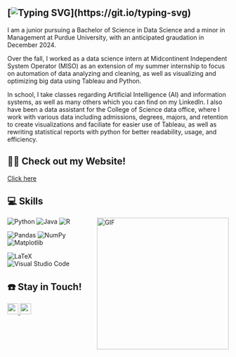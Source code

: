 ## [![Typing SVG](https://readme-typing-svg.demolab.com?font=Fira+Code&size=29&duration=4996&pause=1000&color=B687F7&center=true&vCenter=true&width=470&height=44&lines=Hi%2C+I'm+Alice+Lee%2C+Welcome!)](https://git.io/typing-svg)


I am a junior pursuing a Bachelor of Science in Data Science and a minor in Management at Purdue University, with an anticipated graudation in December 2024.  
  
Over the fall, I worked as a data science intern at Midcontinent Independent System Operator (MISO) as an extension of my summer internship to focus on automation of data analyzing and cleaning, as well as visualizing and optimizing big data using Tableau and Python.

In school, I take classes regarding Artificial Intelligence (AI) and information systems, as well as many others which you can find on my LinkedIn. I also have been a data assistant for the College of Science data office, where I work with various data including admissions, degrees, majors, and retention to create visualizations and faciliate for easier use of Tableau, as well as rewriting statistical reports with python for better readability, usage, and efficiency.

## 👩‍💻 Check out my Website!
[Click here](alicehlee.com)

## :computer: Skills 
<img align= "right" alt="GIF" src="https://github.com/alicehaemi/alicehaemi/assets/88690930/7ac56a3d-3e27-44e1-b285-617286740296" width="300" />

![Python](https://img.shields.io/badge/python-3670A0?style=for-the-badge&logo=python&logoColor=ffdd54)
![Java](https://img.shields.io/badge/java-%23ED8B00.svg?style=for-the-badge&logo=openjdk&logoColor=white)
![R](https://img.shields.io/badge/r-%23276DC3.svg?style=for-the-badge&logo=r&logoColor=white)  

![Pandas](https://img.shields.io/badge/pandas-%23150458.svg?style=for-the-badge&logo=pandas&logoColor=white)
![NumPy](https://img.shields.io/badge/numpy-%23013243.svg?style=for-the-badge&logo=numpy&logoColor=white)
![Matplotlib](https://img.shields.io/badge/Matplotlib-%23ffffff.svg?style=for-the-badge&logo=Matplotlib&logoColor=black)  

![LaTeX](https://img.shields.io/badge/latex-%23008080.svg?style=for-the-badge&logo=latex&logoColor=white)
![Visual Studio Code](https://img.shields.io/badge/Visual%20Studio%20Code-0078d7.svg?style=for-the-badge&logo=visual-studio-code&logoColor=white)

## :phone: Stay in Touch!

<a href="https://www.linkedin.com/in/haemi-lee/">
<img src="https://img.shields.io/badge/linkedin-%230077B5.svg?&style=for-the-badge&logo=linkedin&logoColor=white" height=25>  
</a> 

<a href="mailto: alicehaemilee@gmail.com"> 
<img src="https://img.shields.io/badge/Gmail-D14836?style=for-the-badge&logo=gmail&logoColor=white" height=25>
</a>
